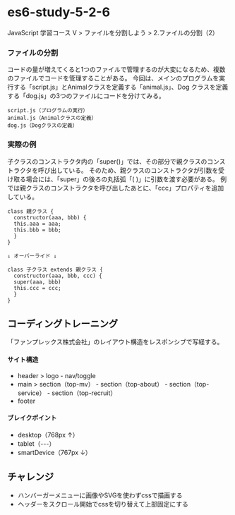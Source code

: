 # es6-study-5-2-6
JavaScript 学習コース V > ファイルを分割しよう > 2.ファイルの分割（2）

### ファイルの分割
コードの量が増えてくると1つのファイルで管理するのが大変になるため、複数のファイルでコードを管理することがある。
今回は、メインのプログラムを実行する「script.js」とAnimalクラスを定義する「animal.js」、Dog クラスを定義する「dog.js」の3つのファイルにコードを分けてみる。
```
script.js（プログラムの実行）
animal.js（Animalクラスの定義）
dog.js（Dogクラスの定義）
```










### 実際の例
子クラスのコンストラクタ内の「super()」では、その部分で親クラスのコンストラクタを呼び出している。
そのため、親クラスのコンストラクタが引数を受け取る場合には、「super」の後ろの丸括弧「( )」に引数を渡す必要がある。
例では親クラスのコンストラクタを呼び出したあとに、「ccc」プロパティを追加している。
```
class 親クラス {
  constructor(aaa, bbb) {
  this.aaa = aaa;
  this.bbb = bbb;
  }
}

↓ オーバーライド ↓

class 子クラス extends 親クラス {
  constructor(aaa, bbb, ccc) {
  super(aaa, bbb)
  this.ccc = ccc;
  }
}
```

## コーディングトレーニング
「ファンプレックス株式会社」のレイアウト構造をレスポンシブで写経する。

#### サイト構造
- header > logo - nav/toggle
- main > section（top-mv） - section（top-about） - section（top-service） - section（top-recruit）
- footer

#### ブレイクポイント
- desktop（768px ↑）
- tablet（---）
- smartDevice（767px ↓）

## チャレンジ
- ハンバーガーメニューに画像やSVGを使わずcssで描画する
- ヘッダーをスクロール開始でcssを切り替えて上部固定にする

